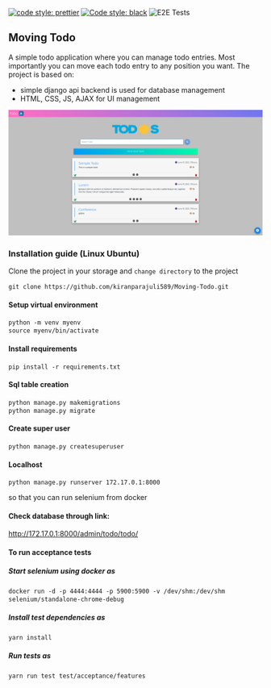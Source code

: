 [![code style: prettier](https://img.shields.io/badge/code_style-prettier-ff69b4.svg?style=flat-square)](https://github.com/prettier/prettier)
[![Code style: black](https://img.shields.io/badge/code%20style-black-000000.svg)](https://github.com/psf/black)
![E2E Tests](https://github.com/kiranparajuli589/Moving-Todo/actions/workflows/main.yml/badge.svg?branch=master)

## Moving Todo

A simple todo application where you can manage todo entries.
Most importantly you can move each todo entry to any position you want.
The project is based on:

- simple django api backend is used for database management
- HTML, CSS, JS, AJAX for UI management

![](Screenshot.png)

### Installation guide (Linux Ubuntu)

Clone the project in your storage and `change directory` to the project

```shell script
git clone https://github.com/kiranparajuli589/Moving-Todo.git
```

#### Setup virtual environment

```shell script
python -m venv myenv
source myenv/bin/activate
```

#### Install requirements

```shell script
pip install -r requirements.txt
```

#### Sql table creation

```shell script
python manage.py makemigrations
python manage.py migrate
```

#### Create super user

```shell script
python manage.py createsuperuser
```

#### Localhost

```shell script
python manage.py runserver 172.17.0.1:8000
```

so that you can run selenium from docker

#### Check database through link:

http://172.17.0.1:8000/admin/todo/todo/

#### To run acceptance tests

##### Start selenium using docker as

```shell script
docker run -d -p 4444:4444 -p 5900:5900 -v /dev/shm:/dev/shm selenium/standalone-chrome-debug
```

##### Install test dependencies as

```shell script
yarn install
```

##### Run tests as

```shell script
yarn run test test/acceptance/features
```
